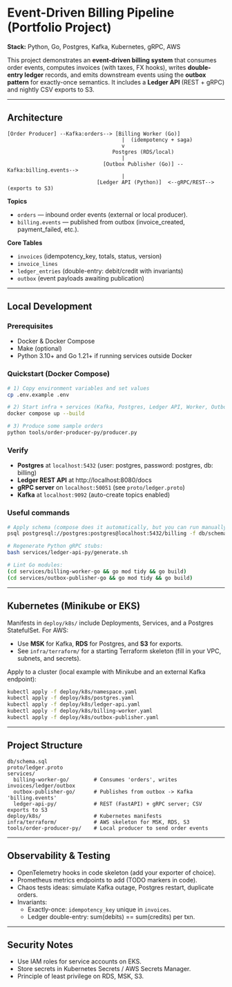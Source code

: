 
# Event-Driven Billing Pipeline (Portfolio Project)

**Stack:** Python, Go, Postgres, Kafka, Kubernetes, gRPC, AWS

This project demonstrates an **event-driven billing system** that consumes order events, computes invoices (with taxes, FX hooks), writes **double-entry ledger** records, and emits downstream events using the **outbox pattern** for exactly-once semantics. It includes a **Ledger API** (REST + gRPC) and nightly CSV exports to S3.


---

## Architecture

```
[Order Producer] --Kafka:orders--> [Billing Worker (Go)]
                                     |  (idempotency + saga)
                                     v
                                  Postgres (RDS/local)
                                     |
                               [Outbox Publisher (Go)] --Kafka:billing.events-->
                                     |
                             [Ledger API (Python)]  <--gRPC/REST-->  (exports to S3)
```

**Topics**
- `orders` — inbound order events (external or local producer).
- `billing.events` — published from outbox (invoice_created, payment_failed, etc.).

**Core Tables**
- `invoices` (idempotency_key, totals, status, version)
- `invoice_lines`
- `ledger_entries` (double-entry: debit/credit with invariants)
- `outbox` (event payloads awaiting publication)

---

## Local Development

### Prerequisites
- Docker & Docker Compose
- Make (optional)
- Python 3.10+ and Go 1.21+ if running services outside Docker

### Quickstart (Docker Compose)
```bash
# 1) Copy environment variables and set values
cp .env.example .env

# 2) Start infra + services (Kafka, Postgres, Ledger API, Worker, Outbox Publisher)
docker compose up --build

# 3) Produce some sample orders
python tools/order-producer-py/producer.py
```

### Verify
- **Postgres** at `localhost:5432` (user: postgres, password: postgres, db: billing)
- **Ledger REST API** at http://localhost:8080/docs
- **gRPC server** on `localhost:50051` (see `proto/ledger.proto`)
- **Kafka** at `localhost:9092` (auto-create topics enabled)

### Useful commands
```bash
# Apply schema (compose does it automatically, but you can run manually):
psql postgresql://postgres:postgres@localhost:5432/billing -f db/schema.sql

# Regenerate Python gRPC stubs:
bash services/ledger-api-py/generate.sh

# Lint Go modules:
(cd services/billing-worker-go && go mod tidy && go build)
(cd services/outbox-publisher-go && go mod tidy && go build)
```

---

## Kubernetes (Minikube or EKS)
Manifests in `deploy/k8s/` include Deployments, Services, and a Postgres StatefulSet. For AWS:
- Use **MSK** for Kafka, **RDS** for Postgres, and **S3** for exports.
- See `infra/terraform/` for a starting Terraform skeleton (fill in your VPC, subnets, and secrets).

Apply to a cluster (local example with Minikube and an external Kafka endpoint):
```bash
kubectl apply -f deploy/k8s/namespace.yaml
kubectl apply -f deploy/k8s/postgres.yaml
kubectl apply -f deploy/k8s/ledger-api.yaml
kubectl apply -f deploy/k8s/billing-worker.yaml
kubectl apply -f deploy/k8s/outbox-publisher.yaml
```

---

## Project Structure
```
db/schema.sql
proto/ledger.proto
services/
  billing-worker-go/        # Consumes 'orders', writes invoices/ledger/outbox
  outbox-publisher-go/      # Publishes from outbox -> Kafka 'billing.events'
  ledger-api-py/            # REST (FastAPI) + gRPC server; CSV exports to S3
deploy/k8s/                 # Kubernetes manifests
infra/terraform/            # AWS skeleton for MSK, RDS, S3
tools/order-producer-py/    # Local producer to send order events
```

---

## Observability & Testing
- OpenTelemetry hooks in code skeleton (add your exporter of choice).
- Prometheus metrics endpoints to add (TODO markers in code).
- Chaos tests ideas: simulate Kafka outage, Postgres restart, duplicate orders.
- Invariants:
  - Exactly-once: `idempotency_key` unique in `invoices`.
  - Ledger double-entry: sum(debits) == sum(credits) per txn.

---

## Security Notes
- Use IAM roles for service accounts on EKS.
- Store secrets in Kubernetes Secrets / AWS Secrets Manager.
- Principle of least privilege on RDS, MSK, S3.
```

